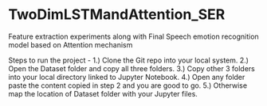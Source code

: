 # TwoDimLSTMandAttention_SER
Feature extraction experiments along with Final Speech emotion recognition model based on Attention mechanism

Steps to run the project -
1.) Clone the Git repo into your local system.
2.) Open the Dataset folder and copy all three folders.
3.) Copy other 3 folders into your local directory linked to Jupyter Notebook.
4.) Open any folder paste the content copied in step 2 and you are good to go.
5.) Otherwise map the location of Dataset folder with your Jupyter files.
